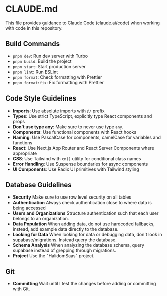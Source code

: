 # CLAUDE.md

This file provides guidance to Claude Code (claude.ai/code) when working with code in this repository.

## Build Commands

- `pnpm dev`: Run dev server with Turbo
- `pnpm build`: Build the project
- `pnpm start`: Start production server
- `pnpm lint`: Run ESLint
- `pnpm format`: Check formatting with Prettier
- `pnpm format:fix`: Fix formatting with Prettier

## Code Style Guidelines

- **Imports**: Use absolute imports with `@/` prefix
- **Types**: Use strict TypeScript, explicitly type React components and props
- **Don't use type any**: Make sure to never use type `any`.
- **Components**: Use functional components with React hooks
- **Naming**: Use PascalCase for components, camelCase for variables and functions
- **React**: Use Next.js App Router and React Server Components where appropriate
- **CSS**: Use Tailwind with `cn()` utility for conditional class names
- **Error Handling**: Use Suspense boundaries for async components
- **UI Components**: Use Radix UI primitives with Tailwind styling

## Database Guidelines

- **Security** Make sure to use row level security on all tables
- **Authentication** Always check authentication close to where data is being accessed
- **Users and Organizations** Structure authentication such that each user belongs to an organization.
- **Data Population** When adding data, do not use hardcoded fallbacks, instead, add example data directly to the database.
- **Looking for Data** When looking for data or debugging data, don't look in supabase/migrations. Instead query the database.
- **Schema Analysis** When analyzing the database schema, query supabase instead of grepping through migrations.
- **Project** Use the "HalidomSaas" project.

## Git

- **Committing** Wait until I test the changes before adding or committing with Git.

